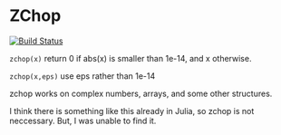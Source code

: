 # ZChop

[![Build Status](https://travis-ci.org/jlapeyre/ZChop.jl.svg?branch=master)](https://travis-ci.org/jlapeyre/ZChop.jl)

```zchop(x)``` return 0 if abs(x) is smaller than 1e-14, and x otherwise.

```zchop(x,eps)``` use eps rather than 1e-14

zchop works on complex numbers, arrays, and some other structures.

I think there is something like this already in Julia, so
zchop is not neccessary. But, I was unable to find it.
